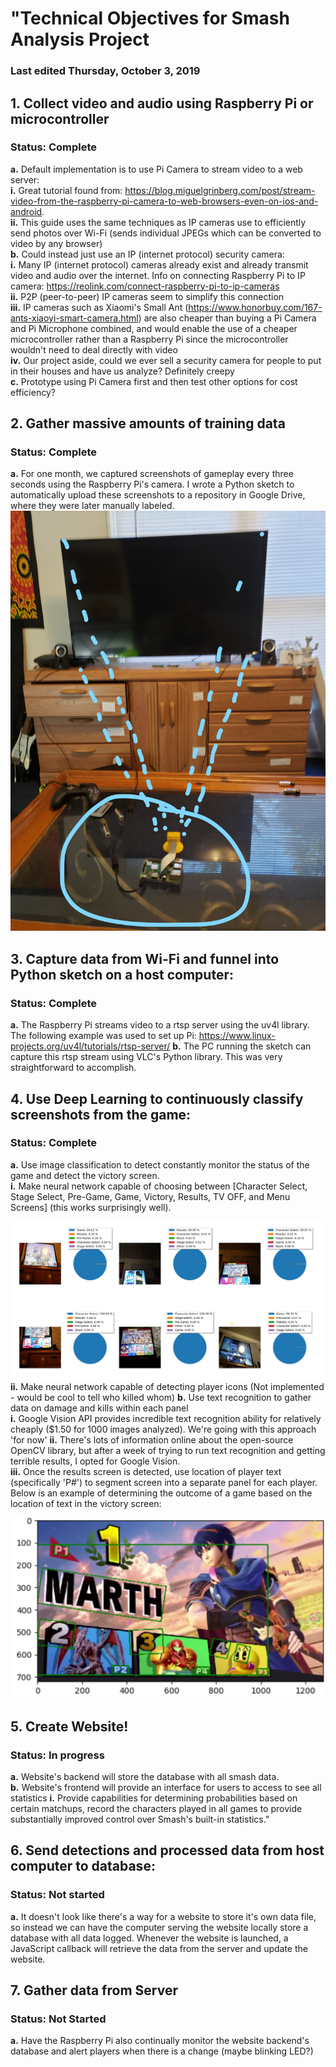 # "Technical Objectives for Smash Analysis Project
### Last edited Thursday, October 3, 2019

## 1.	Collect video and audio using Raspberry Pi or microcontroller
### Status: Complete
  **a.**	Default implementation is to use Pi Camera to stream video to a web server:     
    **i.**	Great tutorial found from: https://blog.miguelgrinberg.com/post/stream-video-from-the-raspberry-pi-camera-to-web-browsers-even-on-ios-and-android.   
    **ii.**	This guide uses the same techniques as IP cameras use to efficiently send photos over Wi-Fi (sends individual JPEGs which can be converted to video by any browser)   
  **b.**	Could instead just use an IP (internet protocol) security camera:   
    **i.**	Many IP (internet protocol) cameras already exist and already transmit video and audio over the internet. Info on connecting Raspberry Pi to IP camera: https://reolink.com/connect-raspberry-pi-to-ip-cameras   
    **ii.**	P2P (peer-to-peer) IP cameras seem to simplify this connection   
    **iii.**	IP cameras such as Xiaomi's Small Ant (https://www.honorbuy.com/167-ants-xiaoyi-smart-camera.html) are also cheaper than buying a Pi Camera and Pi Microphone combined, and would enable the use of a cheaper microcontroller rather than a Raspberry Pi since the microcontroller wouldn't need to deal directly with video   
    **iv.**	 Our project aside, could we ever sell a security camera for people to put in their houses and have us analyze? Definitely creepy   
  **c.**	Prototype using Pi Camera first and then test other options for cost efficiency?   

## 2.	Gather massive amounts of training data
### Status: Complete
**a.**	For one month, we captured screenshots of gameplay every three seconds using the Raspberry Pi's camera.  I wrote a
    Python sketch to automatically upload these screenshots to a repository in Google Drive, where they were later manually labeled.
![data gathering](https://raw.githubusercontent.com/TCRichards/PiSmash/master/READMEImages/dataGatheringSetup.jpg)



## 3.	Capture data from Wi-Fi and funnel into Python sketch on a host computer:
### Status: Complete

  **a.**	The Raspberry Pi streams video to a rtsp server using the uv4l library.  The following example was used to set up Pi: https://www.linux-projects.org/uv4l/tutorials/rtsp-server/
  **b.**	The PC running the sketch can capture this rtsp stream using VLC's Python library.  This was very straightforward to accomplish.


## 4.	Use Deep Learning to continuously classify screenshots from the game:
### Status: Complete

  **a.**	Use image classification to detect constantly monitor the status of the game and detect the victory screen.   
    **i.** Make neural network capable of choosing between [Character Select, Stage Select, Pre-Game, Game, Victory, Results, TV OFF, and Menu Screens] (this works surprisingly well).

![Screen Classification](https://raw.githubusercontent.com/TCRichards/PiSmash/master/READMEImages/ScreenClassTest.png)
    **ii.** Make neural network capable of detecting player icons (Not implemented - would be cool to tell who killed whom)
  **b.**	Use text recognition to gather data on damage and kills within each panel   
    **i.**	Google Vision API provides incredible text recognition ability for relatively cheaply ($1.50 for 1000 images analyzed).  We're going with this approach 'for now'
    **ii.** There's lots of information online about the open-source OpenCV library, but after a week of trying to run text recognition and getting terrible results, I opted for Google Vision.  
    **iii.** Once the results screen is detected, use location of player text  (specifically 'P#') to segment screen into a separate panel for each player.  Below is an example of determining the outcome of a game based on the location of text in the victory screen:
    
![Text Recognition](https://raw.githubusercontent.com/TCRichards/PiSmash/master/READMEImages/vicScreenText.jpg)

## 5.	Create Website!
### Status: In progress

   **a.**	Website's backend will store the database with all smash data.  
   **b.**	Website's frontend will provide an interface for users to access to see all statistics
        **i.**	Provide capabilities for determining probabilities based on certain matchups, record the characters played in all games to provide substantially improved control over Smash's built-in statistics."

## 6.	Send detections and processed data from host computer to database:
### Status: Not started

   **a.**	It doesn't look like there's a way for a website to store it's own data file, so instead we can have the computer serving the website locally store a database with all data logged.  Whenever the website is launched, a JavaScript callback will retrieve the data from the server and update the website.

## 7.	Gather data from Server
### Status: Not Started

  **a.**	Have the Raspberry Pi also continually monitor the website backend's database and alert players when there is a change (maybe blinking LED?)

